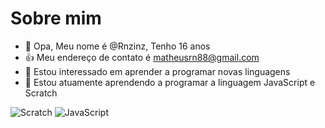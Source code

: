 # Sobre mim
- 👋 Opa, Meu nome é @Rnzinz, Tenho 16 anos
- :+1: Meu endereço de contato é matheusrn88@gmail.com
- 👀 Estou interessado em aprender a programar novas linguagens
- 🌱 Estou atuamente aprendendo a programar a linguagem JavaScript e Scratch


![Scratch](https://img.shields.io/badge/Scratch-4D97FF?style=for-the-badge&logo=Scratch&logoColor=white)
![JavaScript](https://img.shields.io/badge/JavaScript-323330?style=for-the-badge&logo=javascript&logoColor=F7DF1E)

